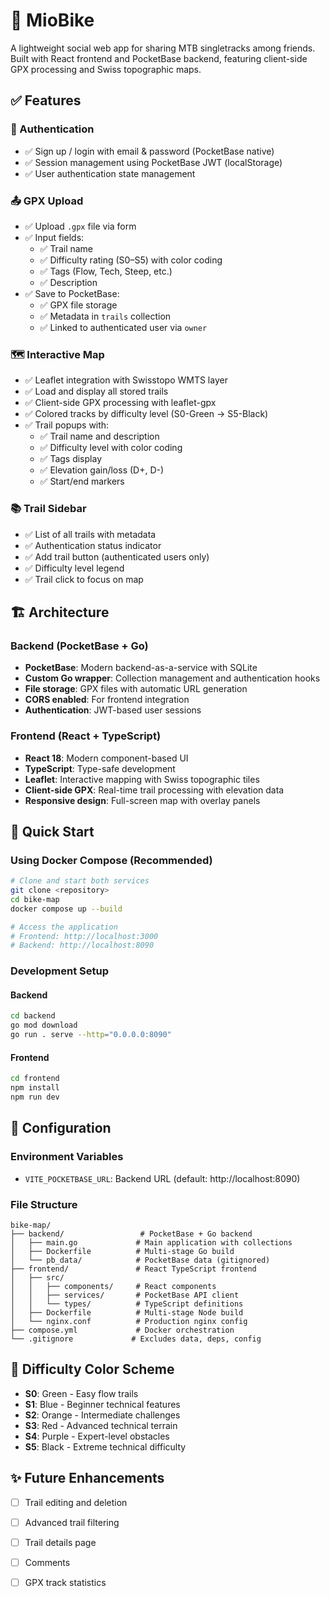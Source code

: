 # 🚵 MioBike

A lightweight social web app for sharing MTB singletracks among friends. Built with React frontend and PocketBase backend, featuring client-side GPX processing and Swiss topographic maps.

## ✅ Features

### 🔐 Authentication
- ✅ Sign up / login with email & password (PocketBase native)
- ✅ Session management using PocketBase JWT (localStorage)
- ✅ User authentication state management

### 📤 GPX Upload
- ✅ Upload `.gpx` file via form
- ✅ Input fields:
  - ✅ Trail name
  - ✅ Difficulty rating (S0–S5) with color coding
  - ✅ Tags (Flow, Tech, Steep, etc.)
  - ✅ Description
- ✅ Save to PocketBase:
  - ✅ GPX file storage
  - ✅ Metadata in `trails` collection
  - ✅ Linked to authenticated user via `owner`

### 🗺️ Interactive Map
- ✅ Leaflet integration with Swisstopo WMTS layer
- ✅ Load and display all stored trails
- ✅ Client-side GPX processing with leaflet-gpx
- ✅ Colored tracks by difficulty level (S0-Green → S5-Black)
- ✅ Trail popups with:
  - ✅ Trail name and description
  - ✅ Difficulty level with color coding
  - ✅ Tags display
  - ✅ Elevation gain/loss (D+, D-)
  - ✅ Start/end markers

### 📚 Trail Sidebar
- ✅ List of all trails with metadata
- ✅ Authentication status indicator
- ✅ Add trail button (authenticated users only)
- ✅ Difficulty level legend
- ✅ Trail click to focus on map

## 🏗️ Architecture

### Backend (PocketBase + Go)
- **PocketBase**: Modern backend-as-a-service with SQLite
- **Custom Go wrapper**: Collection management and authentication hooks
- **File storage**: GPX files with automatic URL generation
- **CORS enabled**: For frontend integration
- **Authentication**: JWT-based user sessions

### Frontend (React + TypeScript)
- **React 18**: Modern component-based UI
- **TypeScript**: Type-safe development
- **Leaflet**: Interactive mapping with Swiss topographic tiles
- **Client-side GPX**: Real-time trail processing with elevation data
- **Responsive design**: Full-screen map with overlay panels

## 🚀 Quick Start

### Using Docker Compose (Recommended)
```bash
# Clone and start both services
git clone <repository>
cd bike-map
docker compose up --build

# Access the application
# Frontend: http://localhost:3000
# Backend: http://localhost:8090
```

### Development Setup

#### Backend
```bash
cd backend
go mod download
go run . serve --http="0.0.0.0:8090"
```

#### Frontend
```bash
cd frontend
npm install
npm run dev
```

## 🔧 Configuration

### Environment Variables
- `VITE_POCKETBASE_URL`: Backend URL (default: http://localhost:8090)

### File Structure
```
bike-map/
├── backend/                 # PocketBase + Go backend
│   ├── main.go             # Main application with collections
│   ├── Dockerfile          # Multi-stage Go build
│   └── pb_data/            # PocketBase data (gitignored)
├── frontend/               # React TypeScript frontend
│   ├── src/
│   │   ├── components/     # React components
│   │   ├── services/       # PocketBase API client
│   │   └── types/          # TypeScript definitions
│   ├── Dockerfile          # Multi-stage Node build
│   └── nginx.conf          # Production nginx config
├── compose.yml             # Docker orchestration
└── .gitignore             # Excludes data, deps, config
```

## 🎨 Difficulty Color Scheme
- **S0**: Green - Easy flow trails
- **S1**: Blue - Beginner technical features  
- **S2**: Orange - Intermediate challenges
- **S3**: Red - Advanced technical terrain
- **S4**: Purple - Expert-level obstacles
- **S5**: Black - Extreme technical difficulty

## ✨ Future Enhancements

- [ ] Trail editing and deletion
- [ ] Advanced trail filtering
- [ ] Trail details page
- [ ] Comments
- [ ] GPX track statistics

